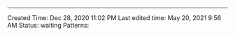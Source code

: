 ---
Created Time: Dec 28, 2020 11:02 PM
Last edited time: May 20, 2021 9:56 AM
Status: waiting
Patterns: 